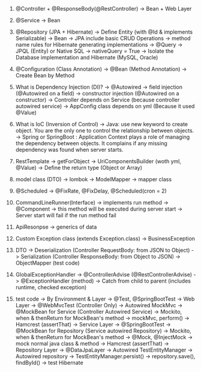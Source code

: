 1. @Controller + @ResponseBody(@RestController)
    -> Bean + Web Layer
2. @Service
    -> Bean
3. @Repository (JPA + Hibernate)
    -> Define Entity (with @Id & implements Serializable)
    -> Bean
    -> JPA include basic CRUD Operations
    -> method name rules for Hibernate generating implementations
    -> @Query -> JPQL (Entity) or Native SQL
    -> nativeQuery = True
    -> Isolate the Database implementation and Hibernate (MySQL, Oracle)
4. @Configuration (Class Annotation)
    -> @Bean (Method Annotation) -> Create Bean by Method
5. What is Dependency Injection (DI)?
    -> @Autowired
      -> field injection (@Autowired on a field)
      -> constructor injection (@Autowired on a constructor)
    -> Controller depends on Service (because controller autowired service)
    -> AppConfig class depends on yml (Because it used @Value)
6. What is IoC (Inversion of Control)
    -> Java: use new keyword to create object. You are the only one to control
      the relationship between objects.
    -> Spring or SpringBoot : Application Context plays a role of managing the dependency
      between objects. It complains if any missing dependency was found when server starts.

7. RestTemplate
    -> getForObject
    -> UriComponentsBuilder (woth yml, @Value)
    -> Define the return type (Object or Array)
8. model class (DTO)
    -> lombok
    -> ModelMapper
    -> mapper class
9. @Scheduled
    -> @FixRate, @FixDelay, @Scheduled(cron = 2)
10. CommandLineRunner(Interface)
    -> implements run method
    -> @Component
    -> this method will be executed during server start
    -> Server start will fail if the run method fail
11. ApiResonpse<T> 
    -> generics of data
12. Custom Exception class (extends Exception.class)
    -> BusinessException

13. DTO
    -> Deserialization (Controller RequestBody: from JSON to Object)
    -> Serialization (Controller ResponseBody: from Object to JSON)
    -> ObjectMapper (test code)


14. GlobalExceptionHandler
  -> @ControllerAdvise (@RestControllerAdvise)
  -> @ExceptionHandler (method)
  -> Catch from child to parent (includes runtime, checked exception)

15. test code
    -> By Environment & Layer
      -> @Test, @SpringBootTest
      -> Web Layer
        -> @WebMvcTest (Controller Only)
        -> Autowired MockMvc
        -> @MockBean for Service (Controller Autowired Service)
        -> Mockito, when & thenReturn for MockBean's method
        -> mockMvc, perform()
        -> Hamcrest (assertThat)
      -> Service Layer
        -> @SpringBootTest
        -> @MockBean for Repository (Service autowired Repository)
        -> Mockito, when & thenReturn for MockBean's method
        -> @Mock, @InjectMock -> mock normal java class & method
        -> Hamcrest (assertThat)
      -> Repository Layer
        -> @DataJpaLayer
        -> Autowired TestEntityManager
        -> Autowired repository
        -> TestEntityManager.persist()
        -> repository.save(), findById() -> test Hibernate